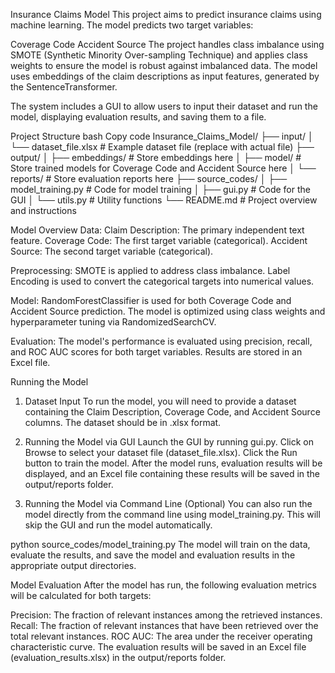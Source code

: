 Insurance Claims Model
This project aims to predict insurance claims using machine learning. The model predicts two target variables:

Coverage Code
Accident Source
The project handles class imbalance using SMOTE (Synthetic Minority Over-sampling Technique) and applies class weights to ensure the model is robust against imbalanced data. The model uses embeddings of the claim descriptions as input features, generated by the SentenceTransformer.

The system includes a GUI to allow users to input their dataset and run the model, displaying evaluation results, and saving them to a file.

Project Structure
bash
Copy code
Insurance_Claims_Model/
├── input/
│   └── dataset_file.xlsx    # Example dataset file (replace with actual file)
├── output/
│   ├── embeddings/          # Store embeddings here
│   ├── model/               # Store trained models for Coverage Code and Accident Source here
│   └── reports/             # Store evaluation reports here
├── source_codes/
│   ├── model_training.py    # Code for model training
│   ├── gui.py               # Code for the GUI
│   └── utils.py             # Utility functions
└── README.md                # Project overview and instructions


Model Overview
Data:
Claim Description: The primary independent text feature.
Coverage Code: The first target variable (categorical).
Accident Source: The second target variable (categorical).


Preprocessing:
SMOTE is applied to address class imbalance.
Label Encoding is used to convert the categorical targets into numerical values.


Model:
RandomForestClassifier is used for both Coverage Code and Accident Source prediction.
The model is optimized using class weights and hyperparameter tuning via RandomizedSearchCV.


Evaluation:
The model's performance is evaluated using precision, recall, and ROC AUC scores for both target variables.
Results are stored in an Excel file.


Running the Model
1. Dataset Input
To run the model, you will need to provide a dataset containing the Claim Description, Coverage Code, and Accident Source columns. The dataset should be in .xlsx format.

2. Running the Model via GUI
Launch the GUI by running gui.py.
Click on Browse to select your dataset file (dataset_file.xlsx).
Click the Run button to train the model.
After the model runs, evaluation results will be displayed, and an Excel file containing these results will be saved in the output/reports folder.
3. Running the Model via Command Line (Optional)
You can also run the model directly from the command line using model_training.py. This will skip the GUI and run the model automatically.


python source_codes/model_training.py
The model will train on the data, evaluate the results, and save the model and evaluation results in the appropriate output directories.

Model Evaluation
After the model has run, the following evaluation metrics will be calculated for both targets:

Precision: The fraction of relevant instances among the retrieved instances.
Recall: The fraction of relevant instances that have been retrieved over the total relevant instances.
ROC AUC: The area under the receiver operating characteristic curve.
The evaluation results will be saved in an Excel file (evaluation_results.xlsx) in the output/reports folder.

